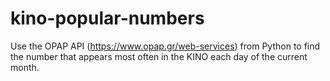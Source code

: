 # kino-popular-numbers
Use the OPAP API (https://www.opap.gr/web-services) from Python to find the number that appears most often in the KINO each day of the current month.

